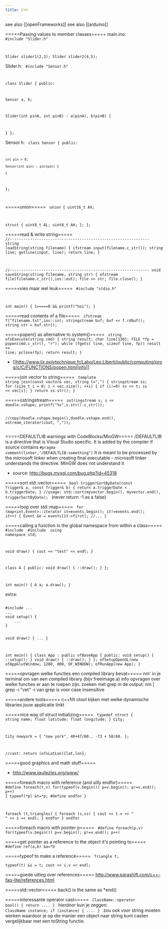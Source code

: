 ```yaml
---
title: C++
---
```


see also [[openFrameworks]]
see also [[arduino]]

=====Passing values to member classes=====
main.ino:
<code cpp>
#include "Slider.h"

Slider slider1(2,3);
Slider slider2(4,5);
</code>

Slider.h:
<code cpp>
#include "Sensor.h"

class Slider {
public:

  Sensor a, b;  

  Slider(int pinA, int pinB) : a(pinA), b(pinB) {
    
  }
};
</code>

Sensor.h:
<code cpp>
class Sensor {
  public:

    int pin = 0;

    Sensor(int pin) : pin(pin) {

    }
};

</code>


=====union=====
<code c>
union
{
  uint16_t AX;
  
  struct {
    uint8_t AL;
    uint8_t AH;
  };
};
</code>

=====read & write string=====
<code c>
//--------------------------------------------------------------
string loadString(string filename) {
    ifstream input(filename.c_str());
    string line;
    getline(input, line);
    return line;
}

//--------------------------------------------------------------
void saveString(string filename, string str) {
    ofstream file(filename.c_str(),ios::out);
    file << str;
    file.close();
}
</code>

=====vies maar wel leuk=====
<code c>
#include "stdio.h"

int main() {
        1=====0 && printf("hoi");
}
</code>

=====read contents of a file=====
<code c>
ifstream f("filename.txt",ios::in);
stringstream buf;
buf << f.rdbuf();
string str = buf.str();
</code>

=====popen() as alternative to system()=====
<code c>
string ofxExecute(string cmd) {
    string result;
    char line[130];
    FILE *fp = popen(cmd.c_str(), "r");
    while (fgets( line, sizeof line, fp)) result += line;
    pclose(fp);
    return result;
}
</code>
* [[http://www.lix.polytechnique.fr/Labo/Leo.Liberti/public/computing/prog/c/C/FUNCTIONS/popen.html|info]]


=====join vector to string=====
<code cpp>
template<typename T> string join(const vector<T>& vec, string t=",") {
    stringstream ss;
    for (size_t i = 0; i < vec.size(); ++i) {
        if (i!=0) ss << t;
        ss << vec[i];
    }
    return ss.str();
}
</code>

=====ostringstream=====
<code cpp>
ostringstream s;
s << doodle.vshape;
printf("%s",s.str().c_str());
</code>

<code>
//copy(doodle.vshape.begin(),doodle.vshape.end(), ostream_iterator<string>(cout, ","));
 </code>


=====DEFAULTLIB  warnings with CodeBlocks/MinGW=====
/DEFAULTLIB is a directive that is Visual Studio specific. It is added by the compiler if source contains
<code>#pragma comment(linker,"/DEFAULTLIB:something")</code>
It is meant to be processed by the microsoft linker when creating final executable - microsoft linker understands the directive. MinGW does not understand it
* source: http://bugs.mysql.com/bug.php?id=45318

=====sort std::vector=====
<code c>
bool triggerSortByDate(const Trigger& a, const Trigger& b) {
    return a.triggerDate < b.triggerDate;
}
//usage:
std::sort(myvector.begin(), myvector.end(), triggerSortByDate);
</code>
(never return -1 as a false)

=====loop over std::map=====
<code c>
for (map<int,Event>::iterator it=events.begin(); it!=events.end(); it++) {
    Event &e = events[it->first];
    //...
}
</code>

=====calling a function in the global namespace from within a class=====
<code c>
#include <iostream>
#include <string>
using namespace std;

void draw() {
    cout << "test" << endl;
}

class A {
public:
    void draw() { ::draw(); }
};

int main() {
    A a;
    a.draw();
}
</code>

extra:

<code c>
#include ...
...
void setup() {
    ...
}

void draw() {
    ...
}

int main() {
    class App : public ofBaseApp {
    public:
        void setup() { ::setup(); }
        void draw() { ::draw(); }
    };
    ofSetupOpenGL(new ofAppGlutWindow, 1280, 800, OF_WINDOW);
    ofRunApp(new App);
}
</code>

=====opvragen welke functies een compiled library bevat=====
nm' in je terminal om van een compiled library (bijv freeimage.a) info opvragen over welke functies er aan te roepen zijn.
zoeken met grep in de output: nm | grep -i "vet"
-i van grep is voor case insensitive

=====andere tools=====
c++filt
otool kijken met welke dynamische libraries jouw applicatie linkt

=====nice way of struct initializing=====
<code c>
typedef struct {
  string name; 
  float latitude;
  float longitude;
} City;

City newyork = { "new york", 40+47/60., -73 + 58/60. };

//cast:
return (ofxLatLon){lat,lon};
</code>

=====good graphics and math stuff=====
* http://www.iquilezles.org/www/

=====foreach macro with reference (and silly endfor)=====
<code c>
#define foreach(t,v) for(typeof(v.begin()) p=v.begin(); p!=v.end(); p++) { typeof(*p) &t=*p; 
#define endfor }

foreach (t,triangles) {
    foreach (s,ss) {
        cout << t.v << " " << s << endl;
    } endfor
} endfor
</code>

=====foreach macro with pointer p=====
<code c>
#define foreach(p,v) for(typeof(v.begin()) p=v.begin(); p!=v.end(); p++)
</code>

=====get pointer as a reference to the object it's pointing to=====
<code c>
#define ref(a,b) &a=*b
</code>

=====typeof to make a reference=====
<code c>
Triangle t;    
typeof(t) &i = t;
cout << i.v << endl;
</code>

=====goede uitleg over references=====
http://www.parashift.com/c++-faq-lite/references.html

=====std::vector=====
back() is the same as *end() 

=====interessante operator cast=====
<code c>
ClassName::operator bool() {
  return ....
}
</code>
hierdoor kun je zeggen: 
<code c>
ClassName instance;
if (instance) { .... }
</code>
zou ook voor string moeten werken waardoor je op die manier een object naar string kunt casten vergelijkbaar met een toString functie.
